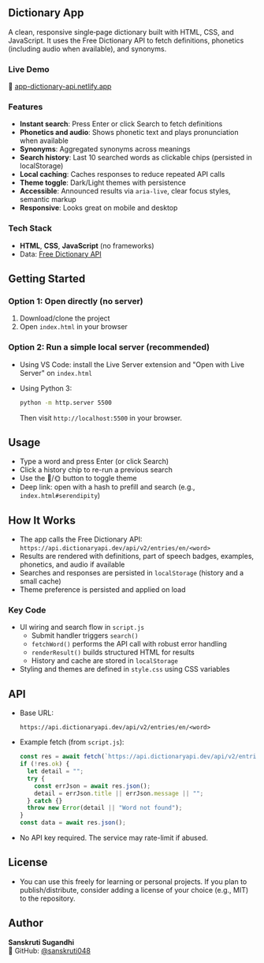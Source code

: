 ## Dictionary App

A clean, responsive single‑page dictionary built with HTML, CSS, and JavaScript. It uses the Free Dictionary API to fetch definitions, phonetics (including audio when available), and synonyms.

### Live Demo

🔎 [app-dictionary-api.netlify.app](https://app-dictionary-api.netlify.app)

### Features
- **Instant search**: Press Enter or click Search to fetch definitions
- **Phonetics and audio**: Shows phonetic text and plays pronunciation when available
- **Synonyms**: Aggregated synonyms across meanings
- **Search history**: Last 10 searched words as clickable chips (persisted in localStorage)
- **Local caching**: Caches responses to reduce repeated API calls
- **Theme toggle**: Dark/Light themes with persistence
- **Accessible**: Announced results via `aria-live`, clear focus styles, semantic markup
- **Responsive**: Looks great on mobile and desktop

### Tech Stack
- **HTML**, **CSS**, **JavaScript** (no frameworks)
- Data: [Free Dictionary API](https://dictionaryapi.dev/)

## Getting Started

### Option 1: Open directly (no server)
1. Download/clone the project
2. Open `index.html` in your browser

### Option 2: Run a simple local server (recommended)
- Using VS Code: install the Live Server extension and "Open with Live Server" on `index.html`

- Using Python 3:
  ```bash
  python -m http.server 5500
  ```
  Then visit `http://localhost:5500` in your browser.

## Usage
- Type a word and press Enter (or click Search)
- Click a history chip to re-run a previous search
- Use the 🌙/🌞 button to toggle theme
- Deep link: open with a hash to prefill and search (e.g., `index.html#serendipity`)

## How It Works
- The app calls the Free Dictionary API: `https://api.dictionaryapi.dev/api/v2/entries/en/<word>`
- Results are rendered with definitions, part of speech badges, examples, phonetics, and audio if available
- Searches and responses are persisted in `localStorage` (history and a small cache)
- Theme preference is persisted and applied on load

### Key Code
- UI wiring and search flow in `script.js`
  - Submit handler triggers `search()`
  - `fetchWord()` performs the API call with robust error handling
  - `renderResult()` builds structured HTML for results
  - History and cache are stored in `localStorage`
- Styling and themes are defined in `style.css` using CSS variables

## API
- Base URL:
  ```text
  https://api.dictionaryapi.dev/api/v2/entries/en/<word>
  ```
- Example fetch (from `script.js`):
  ```javascript
  const res = await fetch(`https://api.dictionaryapi.dev/api/v2/entries/en/${encodeURIComponent(term)}`);
  if (!res.ok) {
    let detail = "";
    try {
      const errJson = await res.json();
      detail = errJson.title || errJson.message || "";
    } catch {}
    throw new Error(detail || "Word not found");
  }
  const data = await res.json();
  ```
- No API key required. The service may rate-limit if abused.


## License
- You can use this freely for learning or personal projects. If you plan to publish/distribute, consider adding a license of your choice (e.g., MIT) to the repository. 

## Author
**Sanskruti Sugandhi**  
🔗 GitHub: [@sanskruti048](https://github.com/sanskruti048)


